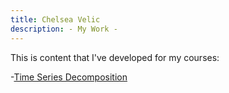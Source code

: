 ```yaml
---
title: Chelsea Velic
description: - My Work -
---
```



This is content that I've developed for my courses:

-[Time Series Decomposition](/timeseries/index.md)

